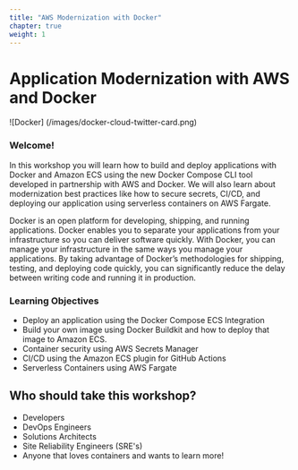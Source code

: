 ```yaml
---
title: "AWS Modernization with Docker"
chapter: true
weight: 1
---
```


# Application Modernization with AWS and Docker

![Docker] (/images/docker-cloud-twitter-card.png)

### Welcome!

In this workshop you will learn how to build and deploy applications with Docker and Amazon ECS using the new Docker Compose CLI tool developed in partnership with AWS and Docker. We will also learn about modernization best practices like how to secure secrets, CI/CD, and deploying our application using serverless containers on AWS Fargate. 

Docker is an open platform for developing, shipping, and running applications. Docker enables you to separate your applications from your infrastructure so you can deliver software quickly. With Docker, you can manage your infrastructure in the same ways you manage your applications. By taking advantage of Docker’s methodologies for shipping, testing, and deploying code quickly, you can significantly reduce the delay between writing code and running it in production.

### Learning Objectives
- Deploy an application using the Docker Compose ECS Integration
- Build your own image using Docker Buildkit and how to deploy that image to Amazon ECS.
- Container security using AWS Secrets Manager
- CI/CD using the Amazon ECS plugin for GitHub Actions
- Serverless Containers using AWS Fargate 

## Who should take this workshop?
- Developers 
- DevOps Engineers
- Solutions Architects
- Site Reliability Engineers (SRE's) 
- Anyone that loves containers and wants to learn more!

